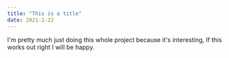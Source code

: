 ```yaml
---
title: "This is a title"
date: 2021-2-22
---
```

I'm pretty much just doing this whole project because it's interesting, If this works out right I will be happy.
